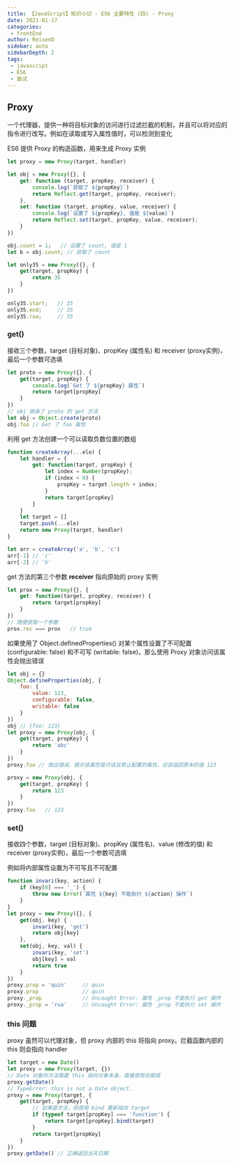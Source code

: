```yaml
---
title: 【JavaScript】知识小记 - ES6 主要特性 (四) - Proxy
date: 2021-01-17
categories:
 - frontEnd
author: ReisenD
sidebar: auto
sidebarDepth: 2
tags:
 - javascript
 - ES6
 - 面试
---
```


## Proxy 
一个代理器，提供一种将目标对象的访问进行过滤拦截的机制，并且可以将对应的指令进行改写。例如在读取或写入属性值时，可以检测到变化  

ES6 提供 Proxy 的构造函数，用来生成 Proxy 实例
```js
let proxy = new Proxy(target, handler)
```
```js
let obj = new Proxy({}, {
    get: function (target, propKey, receiver) {
        console.log(`获取了 ${propKey}`)
        return Reflect.get(target, propKey, receiver);
    },
    set: function (target, propKey, value, receiver) {
        console.log(`设置了 ${propKey}, 值是 ${value}`)
        return Reflect.set(target, propKey, value, receiver);
    }
})

obj.count = 1;   // 设置了 count, 值是 1
let b = obj.count; // 获取了 count

let only35 = new Proxy({}, {
    get(target, propKey) {
        return 35
    }
})

only35.start;   // 35
only35.end;     // 35
only35.rua;     // 35
```

### get()
接收三个参数，target (目标对象)、propKey (属性名) 和 receiver (proxy实例)，最后一个参数可选填

```js
let proto = new Proxy({}, {
    get(target, propKey) {
        console.log(`Get 了 ${propKey} 属性`)
        return target[propKey]
    }
})
// obj 继承了 proto 的 get 方法
let obj = Object.create(proto)
obj.foo // Get 了 foo 属性
```
利用 get 方法创建一个可以读取负数位置的数组
```js
function createArray(...ele) {
    let handler = {
        get: function(target, propKey) {
            let index = Number(propKey);
            if (index < 0) {
                propKey = target.length + index;
            }
            return target[propKey]
        }
    }
    let target = []
    target.push(...ele)
    return new Proxy(target, handler)
}

let arr = createArray('a', 'b', 'c')
arr[-1] // 'c'
arr[-2] // 'b'
```
get 方法的第三个参数 **receiver** 指向原始的 proxy 实例
```js
let prox = new Proxy({}, {
    get: function(target, propKey, receiver) {
        return target[propKey]
    }
})
// 随便获取一个参数
prox.rec === prox   // true
```
如果使用了 Object.definedProperties() 对某个属性设置了不可配置 (configurable: false) 和不可写 (writable: false)，那么使用 Proxy 对象访问该属性会抛出错误
```js
let obj = {}
Object.defineProperties(obj, {
    foo: {
        value: 123,
        configurable: false,
        writable: false
    }
})
obj // {foo: 123}
let proxy = new Proxy(obj, {
    get(target, propKey) {
        return 'abc'
    }
})
proxy.foo // 抛出错误，提示该属性是只读且禁止配置的属性，应该返回原本的值 123

proxy = new Proxy(obj, {
    get(target, propKey) {
        return 123
    }
})
proxy.foo   // 123
```
### set()
接收四个参数，target (目标对象)、propKey (属性名)、value (修改的值) 和 receiver (proxy实例)，最后一个参数可选填  

例如将内部属性设置为不可写且不可配置
```js
function invari(key, action) {
    if (key[0] === '_') {
        throw new Error(`属性 ${key} 不能执行 ${action} 操作`)
    }
}
let proxy = new Proxy({}, {
    get(obj, key) {
        invari(key, 'get')
        return obj[key]
    },
    set(obj, key, val) {
        invari(key, 'set')
        obj[key] = val
        return true
    }
})
proxy.prop = 'quin'     // quin
proxy.prop              // quin
proxy._prop             // Uncaught Error: 属性 _prop 不能执行 get 操作
proxy._prop = 'rua'     // Uncaught Error: 属性 _prop 不能执行 set 操作
```
### this 问题
proxy 虽然可以代理对象，但 proxy 内部的 this 将指向 proxy。拦截函数内部的 this 则会指向 handler
```js
let target = new Date()
let proxy = new Proxy(target, {})
// Date 对象的方法需要 this 指向对象本身，直接使用会报错
proxy.getDate() 
// TypeError: this is not a Date object.
proxy = new Proxy(target, {
    get(target, propKey) {
        // 如果是方法，则使用 bind 重新指向 target
        if (typeof target[propKey] === 'function') {
            return target[propKey].bind(target)
        }
        return target[propKey]
    }
})
proxy.getDate() // 正确返回当天日期
```
